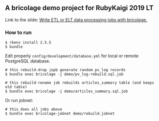 ## A bricolage demo project for RubyKaigi 2019 LT

Link to the slide: [Write ETL or ELT data processing jobs with bricolage.](https://speakerdeck.com/inohiro/write-etl-or-elt-data-processing-jobs-with-bricolage)

### How to run

```
$ rbenv install 2.5.5
$ bundle
```

Edit properly `config/development/database.yml` for local or remote PostgreSQL database.

```
# this rebuild-drop jopb generate random pv_log records
$ bundle exec bricolage -j demo/pv_log-rebuild.sql.job

# this rebuild-rename job rebuilds articles_summary table (and keeps old table)
$ bundle exec bricolage -j demo/articles_summary.sql.job
```

Or run jobnet:

```
# this does all jobs above
$ bundle exec bricolage-jobnet demo/rebuild.jobnet
```
